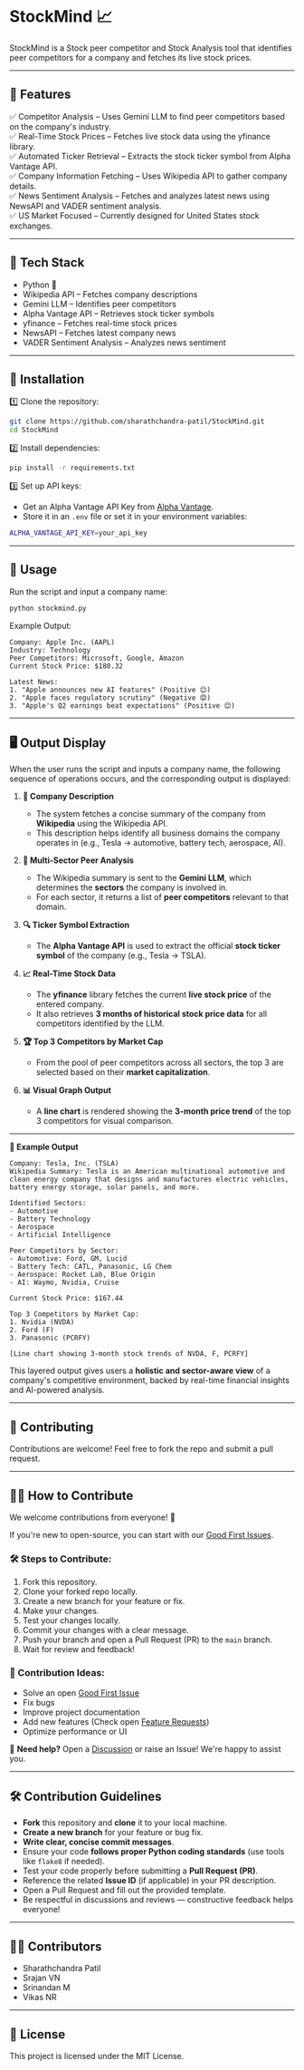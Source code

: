 # StockMind 📈

StockMind is a Stock peer competitor and Stock Analysis tool that identifies peer competitors for a company and fetches its live stock prices.

---

## 🚀 Features

✅ Competitor Analysis – Uses Gemini LLM to find peer competitors based on the company's industry.  
✅ Real-Time Stock Prices – Fetches live stock data using the yfinance library.  
✅ Automated Ticker Retrieval – Extracts the stock ticker symbol from Alpha Vantage API.  
✅ Company Information Fetching – Uses Wikipedia API to gather company details.  
✅ News Sentiment Analysis – Fetches and analyzes latest news using NewsAPI and VADER sentiment analysis.  
✅ US Market Focused – Currently designed for United States stock exchanges.

---

## 🔧 Tech Stack

- Python 🐍
- Wikipedia API – Fetches company descriptions
- Gemini LLM – Identifies peer competitors
- Alpha Vantage API – Retrieves stock ticker symbols
- yfinance – Fetches real-time stock prices
- NewsAPI – Fetches latest company news
- VADER Sentiment Analysis – Analyzes news sentiment

---

## 📜 Installation

1️⃣ Clone the repository:

```bash
git clone https://github.com/sharathchandra-patil/StockMind.git
cd StockMind
```

2️⃣ Install dependencies:

```bash
pip install -r requirements.txt
```

3️⃣ Set up API keys:

* Get an Alpha Vantage API Key from [Alpha Vantage](https://www.alphavantage.co/).
* Store it in an `.env` file or set it in your environment variables:

```bash
ALPHA_VANTAGE_API_KEY=your_api_key
```

---

## 🚀 Usage

Run the script and input a company name:

```bash
python stockmind.py
```

Example Output:

```
Company: Apple Inc. (AAPL)
Industry: Technology
Peer Competitors: Microsoft, Google, Amazon
Current Stock Price: $180.32

Latest News:
1. "Apple announces new AI features" (Positive 😊)
2. "Apple faces regulatory scrutiny" (Negative 😟)
3. "Apple's Q2 earnings beat expectations" (Positive 😊)
```

---

## 🖥️ Output Display

When the user runs the script and inputs a company name, the following sequence of operations occurs, and the corresponding output is displayed:

1. **📄 Company Description**

   * The system fetches a concise summary of the company from **Wikipedia** using the Wikipedia API.
   * This description helps identify all business domains the company operates in (e.g., Tesla → automotive, battery tech, aerospace, AI).

2. **🧠 Multi-Sector Peer Analysis**

   * The Wikipedia summary is sent to the **Gemini LLM**, which determines the **sectors** the company is involved in.
   * For each sector, it returns a list of **peer competitors** relevant to that domain.

3. **🔍 Ticker Symbol Extraction**

   * The **Alpha Vantage API** is used to extract the official **stock ticker symbol** of the company (e.g., Tesla → TSLA).

4. **📈 Real-Time Stock Data**

   * The **yfinance** library fetches the current **live stock price** of the entered company.
   * It also retrieves **3 months of historical stock price data** for all competitors identified by the LLM.

5. **🏆 Top 3 Competitors by Market Cap**

   * From the pool of peer competitors across all sectors, the top 3 are selected based on their **market capitalization**.

6. **📊 Visual Graph Output**

   * A **line chart** is rendered showing the **3-month price trend** of the top 3 competitors for visual comparison.

---

**🔎 Example Output**

```
Company: Tesla, Inc. (TSLA)
Wikipedia Summary: Tesla is an American multinational automotive and clean energy company that designs and manufactures electric vehicles, battery energy storage, solar panels, and more.

Identified Sectors:
- Automotive
- Battery Technology
- Aerospace
- Artificial Intelligence

Peer Competitors by Sector:
- Automotive: Ford, GM, Lucid
- Battery Tech: CATL, Panasonic, LG Chem
- Aerospace: Rocket Lab, Blue Origin
- AI: Waymo, Nvidia, Cruise

Current Stock Price: $167.44

Top 3 Competitors by Market Cap:
1. Nvidia (NVDA)
2. Ford (F)
3. Panasonic (PCRFY)

[Line chart showing 3-month stock trends of NVDA, F, PCRFY]
```

This layered output gives users a **holistic and sector-aware view** of a company's competitive environment, backed by real-time financial insights and AI-powered analysis.

---

## 🤝 Contributing

Contributions are welcome! Feel free to fork the repo and submit a pull request.

---

## 🙋‍♂️ How to Contribute

We welcome contributions from everyone! 🚀

If you're new to open-source, you can start with our [Good First Issues](https://github.com/sharathchandra-patil/StockMind/issues?q=is%3Aissue+is%3Aopen+label%3A%22good+first+issue%22).

### 🛠 Steps to Contribute:

1. Fork this repository.
2. Clone your forked repo locally.
3. Create a new branch for your feature or fix.
4. Make your changes.
5. Test your changes locally.
6. Commit your changes with a clear message.
7. Push your branch and open a Pull Request (PR) to the `main` branch.
8. Wait for review and feedback!

### 💬 Contribution Ideas:

* Solve an open [Good First Issue](https://github.com/sharathchandra-patil/StockMind/issues?q=is%3Aissue+is%3Aopen+label%3A%22good+first+issue%22)
* Fix bugs
* Improve project documentation
* Add new features (Check open [Feature Requests](https://github.com/sharathchandra-patil/StockMind/issues?q=is%3Aissue+label%3Afeature))
* Optimize performance or UI

📢 **Need help?**
Open a [Discussion](https://github.com/sharathchandra-patil/StockMind/discussions) or raise an Issue! We're happy to assist you.

---

## 🛠️ Contribution Guidelines

* **Fork** this repository and **clone** it to your local machine.
* **Create a new branch** for your feature or bug fix.
* **Write clear, concise commit messages**.
* Ensure your code **follows proper Python coding standards** (use tools like `flake8` if needed).
* Test your code properly before submitting a **Pull Request (PR)**.
* Reference the related **Issue ID** (if applicable) in your PR description.
* Open a Pull Request and fill out the provided template.
* Be respectful in discussions and reviews — constructive feedback helps everyone!

---

## 👨‍💻 Contributors

* Sharathchandra Patil
* Srajan VN
* Srinandan M
* Vikas NR

---

## 📜 License

This project is licensed under the MIT License.


